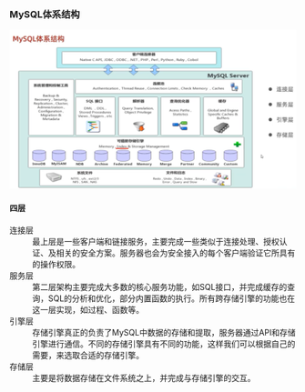 ### MySQL体系结构
![](./imgs/mysql-structure.png)

#### 四层
<dl>
<dt>连接层</dt>
<dd>最上层是一些客户端和链接服务，主要完成一些类似于连接处理、授权认证、及相关的安全方案。服务器也会为安全接入的每个客户端验证它所具有的操作权限。</dd>
<dt>服务层</dt>
<dd>第二层架构主要完成大多数的核心服务功能，如SQL接口，并完成缓存的查询，SQL的分析和优化，部分内置函数的执行。所有跨存储引擎的功能也在这一层实现，如过程、函数等。</dd>
<dt>引擎层</dt>
<dd>存储引擎真正的负责了MySQL中数据的存储和提取，服务器通过API和存储引擎进行通信。不同的存储引擎具有不同的功能，这样我们可以根据自己的需要，来选取合适的存储引擎。</dd>
<dt>存储层</dt>
<dd>主要是将数据存储在文件系统之上，并完成与存储引擎的交互。</dd>
</dl>
